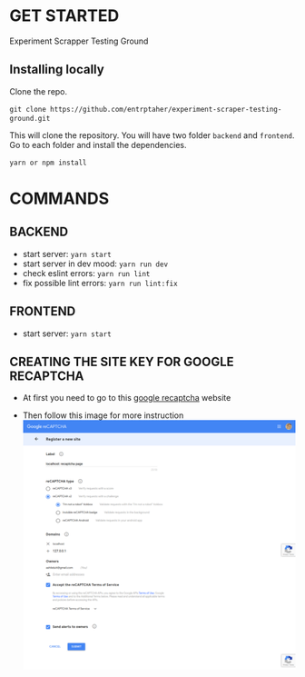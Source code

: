 # GET STARTED

Experiment Scrapper Testing Ground

## Installing locally

Clone the repo.

```
git clone https://github.com/entrptaher/experiment-scraper-testing-ground.git
```

This will clone the repository. You will have two folder `backend` and `frontend`. Go to each folder and install the dependencies.

```
yarn or npm install
```

# COMMANDS

## BACKEND

- start server: `yarn start`
- start server in dev mood: `yarn run dev`
- check eslint errors: `yarn run lint`
- fix possible lint errors: `yarn run lint:fix`

## FRONTEND

- start server: `yarn start`

## CREATING THE SITE KEY FOR GOOGLE RECAPTCHA

- At first you need to go to this [google recaptcha](https://www.google.com/recaptcha/admin/create "Google's Recaptcha") website

- Then follow this image for more instruction
  ![alt text](https://github.com/entrptaher/experiment-scraper-testing-ground/blob/doc/frontend/src/img/recap.png 'Logo Title Text 1')
